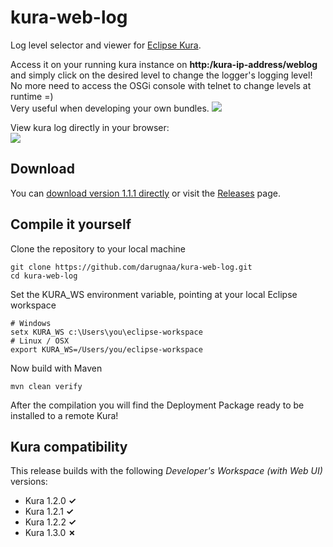 # kura-web-log
Log level selector and viewer for [Eclipse Kura](http://www.eclipse.org/kura/).

Access it on your running kura instance on **http:/kura-ip-address/weblog** and simply click on the desired level to change the logger's logging level! No more need to access the OSGi console with telnet to change levels at runtime =)  
Very useful when developing your own bundles.
<img src="http://i.imgur.com/88mNJfz.png?1" />

View kura log directly in your browser:  
<img src="http://i.imgur.com/4QiK8Ta.png?1" />

## Download
You can [download version 1.1.1 directly](https://github.com/darugnaa/kura-web-log/releases/download/1.1.1/org.darugna.kura.weblog_1.1.1.dp) or visit the [Releases](https://github.com/darugnaa/kura-web-log/releases/) page.

## Compile it yourself
Clone the repository to your local machine

    git clone https://github.com/darugnaa/kura-web-log.git
    cd kura-web-log
    
Set the KURA_WS environment variable, pointing at your local Eclipse workspace

    # Windows
    setx KURA_WS c:\Users\you\eclipse-workspace
    # Linux / OSX
    export KURA_WS=/Users/you/eclipse-workspace
 
Now build with Maven

    mvn clean verify
    
After the compilation you will find the Deployment Package ready to be installed to a remote Kura!

## Kura compatibility
This release builds with the following *Developer's Workspace (with Web UI)* versions:
* Kura 1.2.0 **✓**
* Kura 1.2.1 **✓**
* Kura 1.2.2 **✓**
* Kura 1.3.0 **✗**

